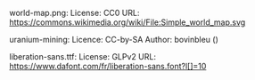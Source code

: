 world-map.png:
  License: CC0
  URL: https://commons.wikimedia.org/wiki/File:Simple_world_map.svg

uranium-mining:
  Licence: CC-by-SA
  Author: bovinbleu ()

liberation-sans.ttf:
  License: GLPv2
  URL: https://www.dafont.com/fr/liberation-sans.font?l[]=10
